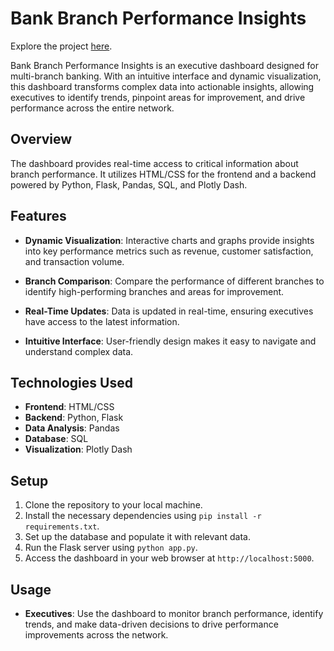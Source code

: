 # Bank Branch Performance Insights

Explore the project [here](https://coop-progreso.pezgord8.com/).

Bank Branch Performance Insights is an executive dashboard designed for multi-branch banking. With an intuitive interface and dynamic visualization, this dashboard transforms complex data into actionable insights, allowing executives to identify trends, pinpoint areas for improvement, and drive performance across the entire network.

## Overview

The dashboard provides real-time access to critical information about branch performance. It utilizes HTML/CSS for the frontend and a backend powered by Python, Flask, Pandas, SQL, and Plotly Dash.

## Features

- **Dynamic Visualization**: Interactive charts and graphs provide insights into key performance metrics such as revenue, customer satisfaction, and transaction volume.
  
- **Branch Comparison**: Compare the performance of different branches to identify high-performing branches and areas for improvement.
  
- **Real-Time Updates**: Data is updated in real-time, ensuring executives have access to the latest information.
  
- **Intuitive Interface**: User-friendly design makes it easy to navigate and understand complex data.

## Technologies Used

- **Frontend**: HTML/CSS
- **Backend**: Python, Flask
- **Data Analysis**: Pandas
- **Database**: SQL
- **Visualization**: Plotly Dash

## Setup

1. Clone the repository to your local machine.
2. Install the necessary dependencies using `pip install -r requirements.txt`.
3. Set up the database and populate it with relevant data.
4. Run the Flask server using `python app.py`.
5. Access the dashboard in your web browser at `http://localhost:5000`.

## Usage

- **Executives**: Use the dashboard to monitor branch performance, identify trends, and make data-driven decisions to drive performance improvements across the network.


